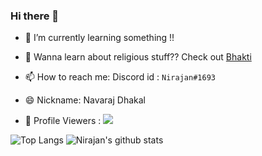 ### Hi there 👋



- 🌱 I’m currently learning something !!
- 💬 Wanna learn about religious stuff?? Check out [Bhakti](https://www.jagatgururampalji.org/)
- 📫 How to reach me: Discord id : `Nirajan#1693`
- 😄 Nickname: Navaraj Dhakal <br>

- 👀 Profile Viewers : ![](https://komarev.com/ghpvc/?username=nirajandata&label=PROFILE+VIEWS)<br>

![Top Langs](https://github-readme-stats.vercel.app/api/top-langs/?username=nirajandata&show_icons=true&theme=radical)
![Nirajan's github stats](https://github-readme-stats.vercel.app/api?username=nirajandata&show_icons=true&theme=radical) 



